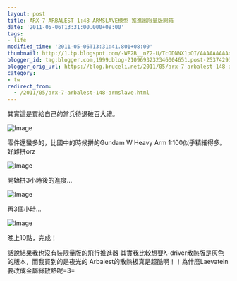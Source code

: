 ```yaml
---
layout: post
title: ARX-7 ARBALEST 1:48 ARMSLAVE模型 推進器限量版開箱
date: '2011-05-06T13:31:00.000+08:00'
tags:
- life
modified_time: '2011-05-06T13:31:41.801+08:00'
thumbnail: http://1.bp.blogspot.com/-WF2B__nZ2-U/TcODNNX1pOI/AAAAAAAAAdE/GeB1RlnzGho/s72-c/%25E7%259B%25B8%25E7%2589%25870088.jpg
blogger_id: tag:blogger.com,1999:blog-2109693232346004651.post-2537429393449663424
blogger_orig_url: https://blog.bruceli.net/2011/05/arx-7-arbalest-148-armslave.html
category:
- tw
redirect_from:
  - /2011/05/arx-7-arbalest-148-armslave.html
---
```


其實這是買給自己的當兵待退破百大禮。

![Image](http://1.bp.blogspot.com/-WF2B__nZ2-U/TcODNNX1pOI/AAAAAAAAAdE/GeB1RlnzGho/s320/%25E7%259B%25B8%25E7%2589%25870088.jpg)

零件還蠻多的，比國中的時候拼的Gundam W Heavy Arm 1:100似乎精細得多。好難拼orz

![Image](http://4.bp.blogspot.com/-32GTQ6xefNA/TcODPiFDolI/AAAAAAAAAdI/wSWXipas5cU/s320/%25E7%259B%25B8%25E7%2589%25870089.jpg)

開始拼3小時後的進度…

![Image](http://4.bp.blogspot.com/-874_cJV7XnI/TcODR6s8xkI/AAAAAAAAAdM/lWVY5icFvio/s320/%25E7%259B%25B8%25E7%2589%25870090.jpg)

再3個小時…

![Image](http://3.bp.blogspot.com/-Qr6rPXYUWA0/TcODUdQ2cqI/AAAAAAAAAdQ/6BM-vbQ9TfQ/s320/%25E7%259B%25B8%25E7%2589%25870091.jpg)

晚上10點，完成！

話說結果我也沒有裝限量版的飛行推進器
其實我比較想要λ-driver散熱版是灰色的版本，而我買到的是夜光的
Arbalest的散熱板真是超酷啊！！為什麼Laevatein要改成金屬絲散熱呢=3=

